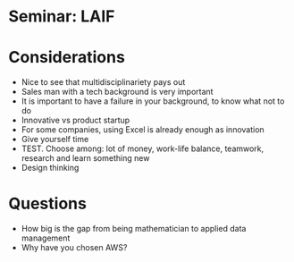 # Seminar: LAIF

# Considerations

- Nice to see that multidisciplinariety pays out
- Sales man with a tech background is very important
- It is important to have a failure in your background, to know what not to do
- Innovative vs product startup
- For some companies, using Excel is already enough as innovation
- Give yourself time
- TEST. Choose among: lot of money, work-life balance, teamwork, research and learn something new
- Design thinking

# Questions

- How big is the gap from being mathematician to applied data management
- Why have you chosen AWS?